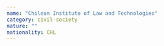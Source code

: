 ```yaml
---
name: "Chilean Institute of Law and Technologies"
category: civil-society
nature: ""
nationality: CHL
---
```

